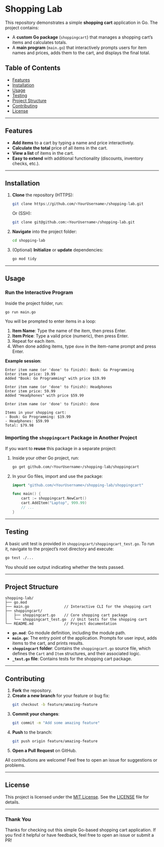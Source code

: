# Shopping Lab

This repository demonstrates a simple **shopping cart** application in Go. The project contains:
- A **custom Go package** (`shoppingcart`) that manages a shopping cart’s items and calculates totals.
- A **main program** (`main.go`) that interactively prompts users for item names and prices, adds them to the cart, and displays the final total.

## Table of Contents

- [Features](#features)
- [Installation](#installation)
- [Usage](#usage)
- [Testing](#testing)
- [Project Structure](#project-structure)
- [Contributing](#contributing)
- [License](#license)

---

## Features

- **Add items** to a cart by typing a name and price interactively.
- **Calculate the total** price of all items in the cart.
- **View a list** of items in the cart.
- **Easy to extend** with additional functionality (discounts, inventory checks, etc.).

---

## Installation

1. **Clone** the repository (HTTPS):
   ```bash
   git clone https://github.com/<YourUsername>/shopping-lab.git
   ```
   Or (SSH):
   ```bash
   git clone git@github.com:<YourUsername>/shopping-lab.git
   ```

2. **Navigate** into the project folder:
   ```bash
   cd shopping-lab
   ```

3. (Optional) **Initialize** or **update** dependencies:
   ```bash
   go mod tidy
   ```

---

## Usage

### Run the Interactive Program

Inside the project folder, run:
```bash
go run main.go
```

You will be prompted to enter items in a loop:

1. **Item Name**: Type the name of the item, then press Enter.
2. **Item Price**: Type a valid price (numeric), then press Enter.
3. Repeat for each item.
4. When done adding items, type `done` in the item-name prompt and press Enter.

**Example session**:

```
Enter item name (or 'done' to finish): Book: Go Programming
Enter item price: 19.99
Added "Book: Go Programming" with price $19.99

Enter item name (or 'done' to finish): Headphones
Enter item price: 59.99
Added "Headphones" with price $59.99

Enter item name (or 'done' to finish): done

Items in your shopping cart:
- Book: Go Programming: $19.99
- Headphones: $59.99
Total: $79.98
```

### Importing the `shoppingcart` Package in Another Project

If you want to **reuse** this package in a separate project:

1. Inside your other Go project, run:
   ```bash
   go get github.com/<YourUsername>/shopping-lab/shoppingcart
   ```
2. In your Go files, import and use the package:
   ```go
   import "github.com/<YourUsername>/shopping-lab/shoppingcart"

   func main() {
       cart := shoppingcart.NewCart()
       cart.AddItem("Laptop", 999.99)
       // ...
   }
   ```

---

## Testing

A basic unit test is provided in `shoppingcart/shoppingcart_test.go`. To run it, navigate to the project’s root directory and execute:

```bash
go test ./...
```

You should see output indicating whether the tests passed.

---

## Project Structure

```
shopping-lab/
├── go.mod
├── main.go                // Interactive CLI for the shopping cart
├── shoppingcart/
│   ├── shoppingcart.go    // Core shopping cart package
│   └── shoppingcart_test.go  // Unit tests for the shopping cart
└── README.md              // Project documentation
```

- **`go.mod`**: Go module definition, including the module path.
- **`main.go`**: The entry point of the application. Prompts for user input, adds items to the cart, and prints results.
- **`shoppingcart` folder**: Contains the `shoppingcart.go` source file, which defines the `Cart` and `Item` structures, and their associated logic.
- **`_test.go` file**: Contains tests for the shopping cart package.

---

## Contributing

1. **Fork** the repository.
2. **Create a new branch** for your feature or bug fix:  
   ```bash
   git checkout -b feature/amazing-feature
   ```
3. **Commit your changes**:  
   ```bash
   git commit -m "Add some amazing feature"
   ```
4. **Push** to the branch:  
   ```bash
   git push origin feature/amazing-feature
   ```
5. **Open a Pull Request** on GitHub.

All contributions are welcome! Feel free to open an issue for suggestions or problems.

---

## License

This project is licensed under the [MIT License](LICENSE). See the [LICENSE](LICENSE) file for details.

---

### Thank You
Thanks for checking out this simple Go-based shopping cart application. If you find it helpful or have feedback, feel free to open an issue or submit a PR!
